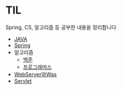 # TIL
Spring, CS, 알고리즘 등 공부한 내용을 정리합니다

* [JAVA](https://github.com/Jung-MinGi/TIL/tree/main/JAVA)
* [Spring](https://github.com/Jung-MinGi/TIL/tree/main/Spring)
* 알고리즘
    * [백준](https://github.com/MingGi-Jung/Algorithm/tree/main/%EB%B0%B1%EC%A4%80)
    * [프로그래머스](https://github.com/Jung-MinGi/TIL)
* [WebServer와Was](https://github.com/Jung-MinGi/TIL/blob/main/Web%2CWas.md)
* [Servlet]()
